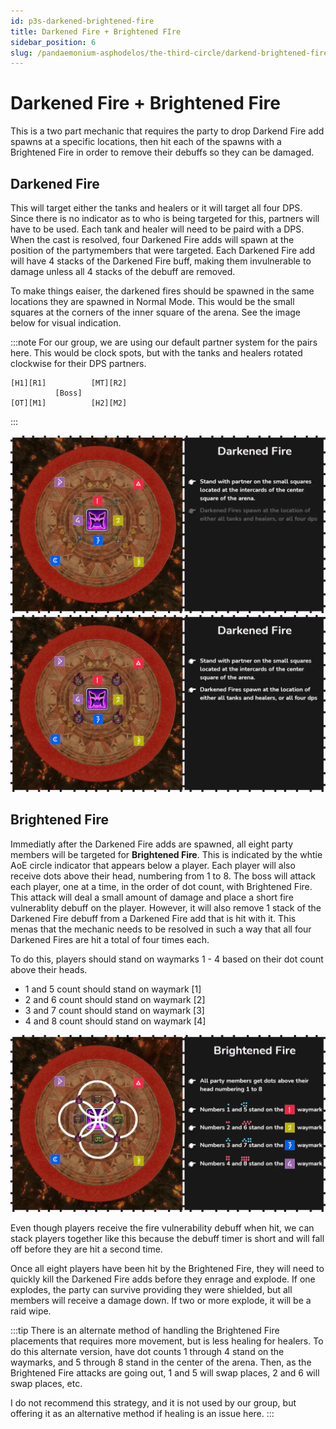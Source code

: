 ```yaml
---
id: p3s-darkened-brightened-fire
title: Darkened Fire + Brightened FIre
sidebar_position: 6
slug: /pandaemonium-asphodelos/the-third-circle/darkend-brightened-fire
---
```


# Darkened Fire + Brightened Fire

This is a two part mechanic that requires the party to drop Darkend Fire add spawns at a specific locations, then hit each of the spawns with a Brightened Fire in order to remove their debuffs so they can be damaged.

## Darkened Fire
This will target either the tanks and healers or it will target all four DPS.  Since there is no indicator as to who is being targeted for this, partners will have to be used.  Each tank and healer will need to be paird with a DPS.  When the cast is resolved, four Darkened Fire adds will spawn at the position of the partymembers that were targeted.  Each Darkened Fire add will have 4 stacks of the Darkened Fire buff, making them invulnerable to damage unless all 4 stacks of the debuff are removed. 

To make things eaiser, the darkened fires should be spawned in the same locations they are spawned in Normal Mode.  This would be the small squares at the corners of the inner square of the arena.  See the image below for visual indication.

:::note
For our group, we are using our default partner system for the pairs here.  This would be clock spots, but with the tanks and healers rotated clockwise for their DPS partners.

```
[H1][R1]          [MT][R2]
          [Boss]
[OT][M1]          [H2][M2]
```
:::

![Darkened Fire Positions](/img/pandaemonium-asphodelos/the-third-circle/darkened-fire-step-one.webp)
![Darkened Fire Positions](/img/pandaemonium-asphodelos/the-third-circle/darkened-fire-step-two.webp)


## Brightened Fire
Immediatly after the Darkened Fire adds are spawned, all eight party members will be targeted for **Brightened Fire**.  This is indicated by the whtie AoE circle indicator that appears below a player.  Each player will also receive dots above their head, numbering from 1 to 8.  The boss will attack each player, one at a time, in the order of dot count, with Brightened Fire.  This attack will deal a small amount of damage and place a short fire vulnerablity debuff on the player.  However, it will also remove 1 stack of the Darkened Fire debuff from a Darkened Fire add that is hit with it. This menas that the mechanic needs to be resolved in such a way that all four Darkened Fires are hit a total of four times each.

To do this, players should stand on waymarks 1 - 4 based on their dot count above their heads.

- 1 and 5 count should stand on waymark [1]
- 2 and 6 count should stand on waymark [2]
- 3 and 7 count should stand on waymark [3]
- 4 and 8 count should stand on waymark [4]

![Brightened Fire Positions](/img/pandaemonium-asphodelos/the-third-circle/brightened-fire.webp)

Even though players receive the fire vulnerability debuff when hit, we can stack players together like this because the debuff timer is short and will fall off before they are hit a second time.

Once all eight players have been hit by the Brightened Fire, they will need to quickly kill the Darkened Fire adds before they enrage and explode. If one explodes, the party can survive providing they were shielded, but all members will receive a damage down.  If two or more explode, it will be a raid wipe.

:::tip
There is an alternate method of handling the Brightened Fire placements that requires more movement, but is less healing for healers.  To do this alternate version, have dot counts 1 through 4 stand on the waymarks, and 5 through 8 stand in the center of the arena.  Then, as the Brightened Fire attacks are going out, 1 and 5 will swap places, 2 and 6 will swap places, etc.  

I do not recommend this strategy, and it is not used by our group, but offering it as an alternative method if healing is an issue here.
:::